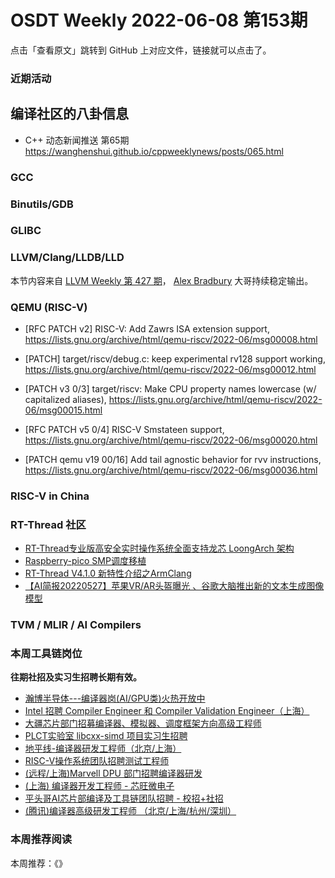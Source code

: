 # OSDT Weekly 2022-06-08 第153期

点击「查看原文」跳转到 GitHub 上对应文件，链接就可以点击了。

### 近期活动

## 编译社区的八卦信息

- C++ 动态新闻推送 第65期 https://wanghenshui.github.io/cppweeklynews/posts/065.html

### GCC

### Binutils/GDB

### GLIBC

### LLVM/Clang/LLDB/LLD

本节内容来自 [LLVM Weekly 第 427 期](http://llvmweekly.org/issue/427)，
[Alex Bradbury](https://www.linkedin.com/in/alex-bradbury/) 大哥持续稳定输出。

### QEMU (RISC-V)

- [RFC PATCH v2] RISC-V: Add Zawrs ISA extension support,
  https://lists.gnu.org/archive/html/qemu-riscv/2022-06/msg00008.html

- [PATCH] target/riscv/debug.c: keep experimental rv128 support working,
  https://lists.gnu.org/archive/html/qemu-riscv/2022-06/msg00012.html

- [PATCH v3 0/3] target/riscv: Make CPU property names lowercase (w/ capitalized aliases),
  https://lists.gnu.org/archive/html/qemu-riscv/2022-06/msg00015.html

- [RFC PATCH v5 0/4] RISC-V Smstateen support,
  https://lists.gnu.org/archive/html/qemu-riscv/2022-06/msg00020.html

- [PATCH qemu v19 00/16] Add tail agnostic behavior for rvv instructions,
  https://lists.gnu.org/archive/html/qemu-riscv/2022-06/msg00036.html

### RISC-V in China

### RT-Thread 社区

- [RT-Thread专业版高安全实时操作系统全面支持龙芯 LoongArch 架构](https://mp.weixin.qq.com/s/19zv0rwk7WXtdVUTF8g7Bg)
- [Raspberry-pico SMP调度移植](https://mp.weixin.qq.com/s/h2ZoXg-I_UuCkfRMjuYwiw)
- [RT-Thread V4.1.0 新特性介绍之ArmClang](https://mp.weixin.qq.com/s/12EUP8kJaldd9elTJZG23Q)
- [【AI简报20220527】苹果VR/AR头盔曝光 、谷歌大脑推出新的文本生成图像模型](https://mp.weixin.qq.com/s/bgvWn0XwNaWPDkAI9AFPIQ)

### TVM / MLIR / AI Compilers

### 本周工具链岗位

**往期社招及实习生招聘长期有效。**

- [瀚博半导体---编译器岗(AI/GPU类)火热开放中](https://mp.weixin.qq.com/s/8_KjZYa2Il4PglaGyBWk4Q)
- [Intel 招聘 Compiler Engineer 和 Compiler Validation Engineer（上海）](https://mp.weixin.qq.com/s/I3DWxXODNoLRr0kN2xMZLQ)
- [大疆芯片部门招募编译器、模拟器、调度框架方向高级工程师](https://mp.weixin.qq.com/s/Wn5NzAtUTwQNXKRvMVQWLA)
- [PLCT实验室 libcxx-simd 项目实习生招聘](https://mp.weixin.qq.com/s/EIVx5cY74GlodirySY97Qw)
- [地平线-编译器研发工程师（北京/上海）](https://mp.weixin.qq.com/s/MYObl7iWIbyrTz9hCmKWYA)
- [RISC-V操作系统团队招聘测试工程师](https://mp.weixin.qq.com/s/inLFS4pI1F74m_oJ2I7xjQ)
- [(远程/上海)Marvell DPU 部门招聘编译器研发](https://mp.weixin.qq.com/s/B6JjAhF3TZjezD1tjYHDaw)
- [(上海) 编译器开发工程师 - 芯旺微电子](https://mp.weixin.qq.com/s/nqe1-7qffnc0CaejYkpKyw)
- [平头哥AI芯片部编译及工具链团队招聘 - 校招+社招](https://mp.weixin.qq.com/s/kARbXtJotRPCNMrV-yOanA)
- [(腾讯)编译器高级研发工程师 （北京/上海/杭州/深圳）](https://mp.weixin.qq.com/s/DF-2qmHmpKZtJ1djHXM1Ug)

### 本周推荐阅读

本周推荐：《》
